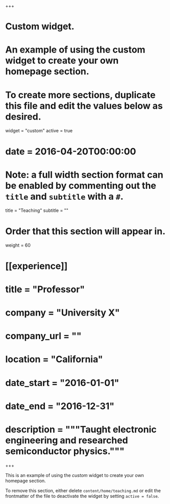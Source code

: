 +++
# Custom widget.
# An example of using the custom widget to create your own homepage section.
# To create more sections, duplicate this file and edit the values below as desired.
widget = "custom"
active = true
# date = 2016-04-20T00:00:00

# Note: a full width section format can be enabled by commenting out the `title` and `subtitle` with a `#`.
title = "Teaching"
subtitle = ""

# Order that this section will appear in.
weight = 60

# [[experience]]
#   title = "Professor"
#   company = "University X"
#   company_url = ""
#   location = "California"
#   date_start = "2016-01-01"
#   date_end = "2016-12-31"
#   description = """Taught electronic engineering and researched semiconductor physics."""

+++

This is an example of using the *custom* widget to create your own homepage section.

To remove this section, either delete `content/home/teaching.md` or edit the frontmatter of the file to deactivate the widget by setting `active = false`.
